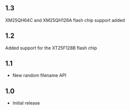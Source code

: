 ## 1.3
   XM25QH64C and XM25QH128A flash chip support added
## 1.2
   Added support for the XT25F128B flash chip
## 1.1
 - New random filename API
## 1.0
 - Initial release
